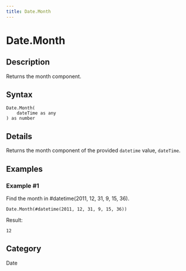 ```yaml
---
title: Date.Month
---
```


# Date.Month


## Description

Returns the month component.


## Syntax

```powerquery
Date.Month(
    dateTime as any
) as number
```


## Details

Returns the month component of the provided <code>datetime</code> value, <code>dateTime</code>.


## Examples

### Example #1 
Find the month in #datetime(2011, 12, 31, 9, 15, 36).
```powerquery
Date.Month(#datetime(2011, 12, 31, 9, 15, 36))
```

Result: 
```powerquery
12
```




## Category
Date

